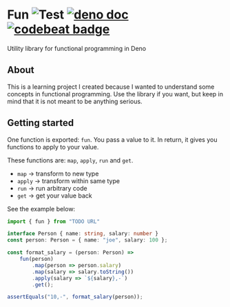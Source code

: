 # Fun ![Test](https://github.com/olaven/fun/workflows/Test/badge.svg) [![deno doc](https://doc.deno.land/badge.svg)](https://doc.deno.land/https/raw.githubusercontent.com/olaven/fun/master/mod.ts) [![codebeat badge](https://codebeat.co/badges/7529200f-9cc1-4049-80f6-b3f4f06dfc4b)](https://codebeat.co/projects/github-com-olaven-fun-master)
Utility library for functional programming in Deno   

## About 
This is a learning project I created because I wanted to understand some 
concepts in functional programming. Use the library if you want, but keep 
in mind that it is not meant to be anything serious. 

## Getting started 
One function is exported: `fun`. You pass a value to it. 
In return, it gives you functions to apply to your value. 

These functions are: 
`map`, `apply`, `run` and `get`. 

* `map` -> transform to new type 
* `apply` -> transform within same type 
* `run` -> run arbitrary code 
* `get` -> get your value back

See the example below: 
```typescript
import { fun } from "TODO URL" 

interface Person { name: string, salary: number }
const person: Person = { name: "joe", salary: 100 }; 

const format_salary = (person: Person) => 
    fun(person)
        .map(person => person.salary)
        .map(salary => salary.toString())
        .apply(salary => `${salary},-`)
        .get();

assertEquals("10,-", format_salary(person));
```